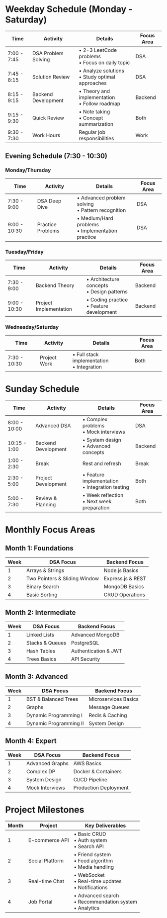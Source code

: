 # Weekday Schedule (Monday - Saturday)

| Time          | Activity                    | Details                                           | Focus Area    |
|---------------|----------------------------|---------------------------------------------------|---------------|
| 7:00 - 7:45   | DSA Problem Solving        | • 2-3 LeetCode problems<br>• Focus on daily topic | DSA          |
| 7:45 - 8:15   | Solution Review            | • Analyze solutions<br>• Study optimal approaches  | DSA          |
| 8:15 - 9:15   | Backend Development        | • Theory and implementation<br>• Follow roadmap    | Backend      |
| 9:15 - 9:30   | Quick Review               | • Note taking<br>• Concept summarization          | Both         |
| 9:30 - 7:30   | Work Hours                 | Regular job responsibilities                       | Work         |

## Evening Schedule (7:30 - 10:30)

### Monday/Thursday
| Time          | Activity                    | Details                                           | Focus Area    |
|---------------|----------------------------|---------------------------------------------------|---------------|
| 7:30 - 9:00   | DSA Deep Dive              | • Advanced problem solving<br>• Pattern recognition| DSA          |
| 9:00 - 10:30  | Practice Problems          | • Medium/Hard problems<br>• Implementation practice| DSA          |

### Tuesday/Friday
| Time          | Activity                    | Details                                           | Focus Area    |
|---------------|----------------------------|---------------------------------------------------|---------------|
| 7:30 - 9:00   | Backend Theory             | • Architecture concepts<br>• Design patterns      | Backend      |
| 9:00 - 10:30  | Project Implementation     | • Coding practice<br>• Feature development        | Backend      |

### Wednesday/Saturday
| Time          | Activity                    | Details                                           | Focus Area    |
|---------------|----------------------------|---------------------------------------------------|---------------|
| 7:30 - 10:30  | Project Work               | • Full stack implementation<br>• Integration      | Both         |

# Sunday Schedule

| Time          | Activity                    | Details                                           | Focus Area    |
|---------------|----------------------------|---------------------------------------------------|---------------|
| 8:00 - 10:00  | Advanced DSA               | • Complex problems<br>• Mock interviews            | DSA          |
| 10:15 - 1:00  | Backend Development        | • System design<br>• Advanced concepts            | Backend      |
| 1:00 - 2:30   | Break                      | Rest and refresh                                  | Break        |
| 2:30 - 5:00   | Project Development        | • Feature implementation<br>• Integration testing  | Both         |
| 5:00 - 7:30   | Review & Planning          | • Week reflection<br>• Next week preparation      | Both         |

# Monthly Focus Areas

## Month 1: Foundations
| Week | DSA Focus                    | Backend Focus                                    |
|------|-----------------------------|-------------------------------------------------|
| 1    | Arrays & Strings            | Node.js Basics                                   |
| 2    | Two Pointers & Sliding Window| Express.js & REST                               |
| 3    | Binary Search               | MongoDB Basics                                   |
| 4    | Basic Sorting               | CRUD Operations                                  |

## Month 2: Intermediate
| Week | DSA Focus                    | Backend Focus                                    |
|------|-----------------------------|-------------------------------------------------|
| 1    | Linked Lists                | Advanced MongoDB                                 |
| 2    | Stacks & Queues             | PostgreSQL                                      |
| 3    | Hash Tables                 | Authentication & JWT                             |
| 4    | Trees Basics                | API Security                                     |

## Month 3: Advanced
| Week | DSA Focus                    | Backend Focus                                    |
|------|-----------------------------|-------------------------------------------------|
| 1    | BST & Balanced Trees        | Microservices Basics                            |
| 2    | Graphs                      | Message Queues                                   |
| 3    | Dynamic Programming I       | Redis & Caching                                  |
| 4    | Dynamic Programming II      | System Design                                    |

## Month 4: Expert
| Week | DSA Focus                    | Backend Focus                                    |
|------|-----------------------------|-------------------------------------------------|
| 1    | Advanced Graphs             | AWS Basics                                       |
| 2    | Complex DP                  | Docker & Containers                              |
| 3    | System Design               | CI/CD Pipeline                                   |
| 4    | Mock Interviews             | Production Deployment                            |

# Project Milestones

| Month | Project                     | Key Deliverables                                 |
|-------|----------------------------|--------------------------------------------------|
| 1     | E-commerce API             | • Basic CRUD<br>• Auth system<br>• Search API    |
| 2     | Social Platform            | • Friend system<br>• Feed algorithm<br>• Media handling |
| 3     | Real-time Chat             | • WebSocket<br>• Real-time updates<br>• Notifications |
| 4     | Job Portal                 | • Advanced search<br>• Recommendation system<br>• Analytics |

